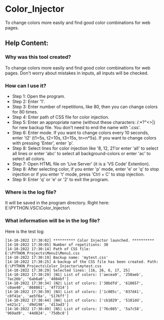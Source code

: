 # Color_Injector
To change colors more easily and find good color combinations for web pages.

## Help Content:
### Why was this tool created?
To change colors more easily and find good color combinations for web pages. Don't worry about mistakes in inputs, all inputs will be checked.

### How can I use it?
- Step 1: Open the program.
- Step 2: Enter '1'.
- Step 3: Enter number of repetitions, like 80, then you can change colors for 80 times.
- Step 4: Enter path of CSS file for color injection.
- Step 5: Enter an appropriate name (without these characters: \/:*?"<>|) for new backup file. You don't need to end the name with '.css'.
- Step 6: Enter mode. If you want to change colors every 10 seconds, enter 't2' (t1=5s, t2=10s, t3=15s, tn=n*5s). If you want to change colors with pressing 'Enter', enter 'p'.
- Step 8: Select lines for color injection like '8, 12, 21'or enter 'all' to select all lines or enter 'abc' to select all background-colors or enter 'ac' to select all colors.
- Step 7: Open HTML file on 'Live Server' (it is a 'VS Code' Extention).
- Step 8: After selecting color, if you enter 'p' mode, enter 'e' or 'q' to stop injection or if you enter 't' mode, press 'Ctrl + C' to stop injection.
- Step 9: Enter 'q' or 'e' or '2' to exit the program.

### Where is the log file?
It will be saved in the program directory. Right here: E:\PYTHON.VSC\Color_Injector\

### What information will be in the log file?
Here is the test log:
```
[14-10-2022 17:30:02] ********** Color Injector launched. **********
[14-10-2022 17:30:05] Number of repetitions: 30
[14-10-2022 17:30:14] Path of CSS file: E:\PYTHON_Projects\Menu1\Menu1.css
[14-10-2022 17:30:19] Backup name: 'mytest.css'
[14-10-2022 17:30:25] A backup of the CSS file has been created. Path: E:\PYTHON_Projects\Color_Injector\mytest.css
[14-10-2022 17:30:29] Selected lines: [16, 26, 6, 17, 25]
[14-10-2022 17:30:29] |N1| List of colors: ['aecea9', '250aeb', '7ac26b', '6ab6a0', '4084bf']
[14-10-2022 17:30:34] |N2| List of colors: ['38bdfd', '618657', 'c0ae40', '868861', '4f7314']
[14-10-2022 17:30:39] |N3| List of colors: ['1c005c', '037d41', 'c8f41e', 'ae5f8a', '5176ff']
[14-10-2022 17:30:44] |N4| List of colors: ['cb1029', '5181dd', 'e421c1', 'd9d198', 'd13ad3']
[14-10-2022 17:30:49] |N5| List of colors: ['76c085', '5a7c58', '969ad9', '44d824', '75dbc8']
```
